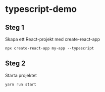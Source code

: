 # typescript-demo

## Steg 1

Skapa ett React-projekt med create-react-app

    npx create-react-app my-app --typescript

## Steg 2

Starta projektet

    yarn run start